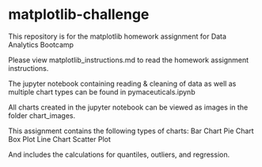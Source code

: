 # matplotlib-challenge
This repository is for the matplotlib homework assignment for Data Analytics Bootcamp

Please view matplotlib_instructions.md to read the homework assignment instructions.

The jupyter notebook containing reading & cleaning of data as well as multiple chart types can be found in pymaceuticals.ipynb

All charts created in the jupyter notebook can be viewed as images in the folder chart_images.

This assignment contains the following types of charts:
Bar Chart
Pie Chart
Box Plot
Line Chart
Scatter Plot

And includes the calculations for quantiles, outliers, and regression.
